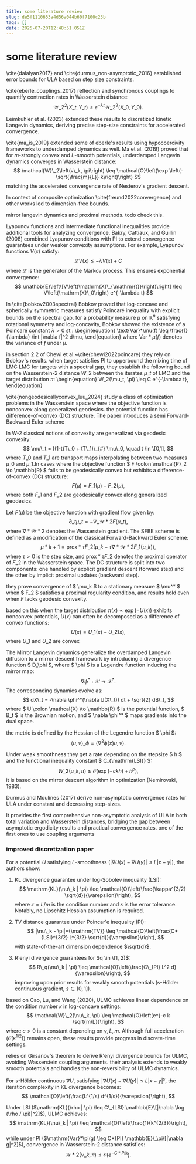 ```yaml
---
title: some literature review
slug: de5f1110653a4d56a044b60f7100c23b
tags: []
date: 2025-07-20T12:48:51.051Z
---
```


# some literature review

\cite{dalalyan2017} and \cite{durmus\_non-asymptotic\_2016} established error bounds for ULA based on step size constraints.

\cite{eberle\_couplings\_2017} reflection and synchronous couplings to quantify contraction rates in Wasserstein distance:
$$
\mathcal{W}\_2^2(X\_t, Y\_t) \leq e^{-\lambda t} \mathcal{W}\_2^2(X\_0, Y\_0).
$$

Leimkuhler et al. (2023) extended these results to discretized kinetic Langevin dynamics, deriving precise step-size constraints for accelerated convergence.

\cite{ma\_is\_2019} extended some of eberle's results using hypocoercivity frameworks to underdamped dynamics as well. Ma et al. (2019) proved that for $m$-strongly convex and $L$-smooth potentials, underdamped Langevin dynamics converges in Wasserstein distance:
$$
\mathcal{W}\_2\left(v\_k, \pi\right) \leq \mathcal{O}\left(\exp \left(-\sqrt{\frac{m}{L}} k\right)\right)
$$
matching the accelerated convergence rate of Nesterov's gradient descent.

In context of composite optimization \cite{freund2022convergence} and other works led to dimension-free bounds.

mirror langevin dynamics and proximal methods. todo check this.

Lyapunov functions and intermediate functional inequalities provide additional tools for analyzing convergence. Bakry, Cattiaux, and Guillin (2008) combined Lyapunov conditions with PI to extend convergence guarantees under weaker convexity assumptions. For example, Lyapunov functions $V(x)$ satisfy:
$$
\mathcal{L} V(x) \leq-\lambda V(x)+C
$$
where $\mathcal{L}$ is the generator of the Markov process. This  ensures exponential convergence:
$$
\mathbb{E}\left\[V\left(\mathrm{X}\_{\mathrm{t}}\right)\right] \leq V\left(\mathrm{X}\_0\right) e^{-\lambda t}
$$

In \cite{bobkov2003spectral} Bobkov proved that  log-concave and spherically symmetric measures satisfy  Poincaré inequality with explicit bounds on the spectral gap. for a probability measure $\mu$ on $\mathbb{R}^n$ satisfying rotational symmetry and log-concavity, Bobkov showed the existence of a Poincaré constant $\lambda > 0$ st :
\begin{equation}
\text{Var}*\mu(f) \leq \frac{1}{\lambda} \int |\nabla f|^2 d\mu,
\end{equation}
where $\text{Var}*\mu(f)$ denotes the variance of $f$ under $\mu$.

in section 2.2 of Chewi et al.\~\cite{chewi2022poincare}  they rely on Bobkov's results. when target satisfies PI to upperbound the mixing time of LMC LMC for targets with a spectral gap,  they establish the following bound on the Wasserstein-2 distance $W\_2$ between the iterates $\mu\_t$ of LMC and the target distribution $\pi$:
\begin{equation}
W\_2(\mu\_t, \pi) \leq C e^{-\lambda t},
\end{equation}

\cite{nongeodesicallyconvex\_luu\_2024} study a class of optimization problems in the Wasserstein space where the objective function is nonconvex along generalized geodesics. the potential function has difference-of-convex (DC) structure. The paper  introduces a  semi Forward-Backward Euler scheme

In W-2 classical notions of convexity are generalized via geodesic convexity:
$$
\mu\_t = ((1-t)T\_0 + tT\_1)\_{#} \mu\_0, \quad t \in \[0,1],
$$
where $T\_0$ and $T\_1$ are transport maps interpolating between two measures $\mu\_0$ and $\mu\_1$.In cases where the objective function $ F \colon \mathcal{P}\_2 \to \mathbb{R} $ fails to be geodesically convex but exhibits a difference-of-convex (DC) structure:
$$
F(\mu) = F\_1(\mu) - F\_2(\mu),
$$
where both $F\_1$ and $F\_2$ are geodesically convex along generalized geodesics.

Let $F(\mu)$ be the objective function with gradient flow given by:
$$
\partial\_t \mu\_t = -\nabla\_{\mathcal{W}*2} F(\mu\_t),
$$
where $\nabla*{\mathcal{W}*2}$ denotes the Wasserstein gradient. The SFBE scheme is defined as a modification of the classical Forward-Backward Euler scheme:
$$
\mu*{k+1} = \mathrm{prox}*{\tau F\_2} \left( \mu\_k - \tau \nabla*{\mathcal{W}*2} F\_1(\mu\_k) \right),
$$
where $\tau > 0$ is the step size, and $\mathrm{prox}*{\tau F\_2}$ denotes the proximal operator of $F\_2$ in the Wasserstein space. The DC structure is split into two components: one handled by explicit gradient descent (forward step) and the other by implicit proximal updates (backward step).

they prove convergence of $ \mu\_k $ to a stationary measure $ \mu^\* $ when $ F\_2 $ satisfies a proximal regularity condition, and results hold even when $F$ lacks geodesic convexity.

based on this when the target distribution $\pi(x) \propto \exp(-U(x))$ exhibits nonconvex potentials, $U(x)$ can often be decomposed as a difference of convex functions:
$$
U(x) = U\_1(x) - U\_2(x),
$$
where $U\_1$ and $U\_2$ are convex

The Mirror Langevin dynamics generalize the overdamped Langevin diffusion to a mirror descent framework by introducing a divergence function $ D\_\phi $, where $ \phi $ is a Legendre function inducing the mirror map:
$$
\nabla \phi^*: \mathcal{X} \to \mathcal{X}^*.
$$
The corresponding dynamics evolve as:
$$
dX\_t = -\nabla \phi^*(\nabla U(X\_t)) dt + \sqrt{2} dB\_t,
$$
where $ U \colon \mathcal{X} \to \mathbb{R} $ is the potential function, $ B\_t $ is the Brownian motion, and $ \nabla \phi^* $ maps gradients into the dual space.

the metric is defined by the Hessian of the Legendre function $ \phi $:
$$
\langle u, v \rangle\_\phi = \langle \nabla^2 \phi(x) u, v \rangle.
$$

Under weak smoothness they get a rate depending on the stepsize $ h $ and the functional inequality constant $ C\_{\mathrm{LSI}} $:
$$
W\_2(\mu\_k, \pi) \leq \mathcal{O}\left( \exp(-c k h) + h^{p} \right),
$$
it is based on the mirror descent algorithm in optimization (Nemirovski, 1983).

Durmus and Moulines (2017) derive non-asymptotic convergence rates for ULA under constant and decreasing step-sizes.

It provides the first comprehensive non-asymptotic analysis of ULA in both total variation and Wasserstein distances, bridging the gap between asymptotic ergodicity results and practical convergence rates. one of the first ones to use coupling arguments

### improved discretization paper

For a potential $U$ satisfying $L$-smoothness ($|\nabla U(x) - \nabla U(y)| \leq L |x - y|$), the authors show:

1. KL divergence guarantee under log-Sobolev inequality (LSI):
   $$
   \mathrm{KL}(\nu\_k | \pi) \leq \mathcal{O}\left(\frac{\kappa^{3/2} \sqrt{d}}{\varepsilon}\right),
   $$
   where $\kappa = L/m$ is the condition number and $\varepsilon$ is the error tolerance. Notably, no Lipschitz Hessian assumption is required.

2. TV distance guarantee under Poincar'e inequality (PI):
   $$
   |\nu\_k - \pi|*{\mathrm{TV}} \leq \mathcal{O}\left(\frac{C*{LSI}^{3/2} L^{3/2} \sqrt{d}}{\varepsilon}\right),
   $$
   with state-of-the-art dimension dependence $\sqrt{d}$.

3. R'enyi divergence guarantees for $q \in \[1, 2)$:
   $$
   R\_q(\nu\_k | \pi) \leq \mathcal{O}\left(\frac{C\_{PI} L^2 d}{\varepsilon}\right),
   $$
   improving upon prior results for weakly smooth potentials ($s$-Hölder continuous gradient, $s \in (0, 1]$).

based on Cao, Lu, and Wang (2020), ULMC achieves linear dependence on the condition number $\kappa$ in log-concave settings:
$$
\mathcal{W}\_2(\nu\_k, \pi) \leq \mathcal{O}\left(e^{-c k \sqrt{m/L}}\right),
$$
where $c > 0$ is a constant depending on $\gamma, L, m$. Although full acceleration ($\mathcal{O}(\kappa^{1/2})$) remains open, these results provide progress in discrete-time settings.

relies on Girsanov's theorem to derive R'enyi divergence bounds for ULMC, avoiding  Wasserstein coupling arguments. their analysis extends to weakly smooth potentials and handles the non-reversibility of ULMC dynamics.

For $s$-Hölder continuous $\nabla U$, satisfying $|\nabla U(x) - \nabla U(y)| \leq L |x - y|^s$, the iteration complexity in KL divergence becomes:
$$
\mathcal{O}\left(\frac{L^{1/s} d^{1/s}}{\varepsilon}\right),
$$

Under LSI ($\mathrm{KL}(\rho | \pi) \leq C\_{LSI} \mathbb{E}\[|\nabla \log (\rho / \pi)|^2]$), ULMC achieves:
$$
\mathrm{KL}(\nu\_k | \pi) \leq \mathcal{O}\left(\frac{1}{k^{2/3}}\right),
$$
while under PI ($\mathrm{Var}*\pi(g) \leq C*{PI} \mathbb{E}\_\pi\[|\nabla g|^2]$), convergence in Wasserstein-2 distance satisfies:
$$
\mathcal{W}*2(\nu\_k, \pi) \leq \mathcal{O}\left(e^{-C*{PI} k}\right).
$$
